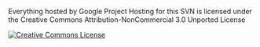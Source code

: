Everything hosted by Google Project Hosting for this SVN is licensed under the Creative Commons Attribution-NonCommercial 3.0 Unported License

<a href='http://creativecommons.org/licenses/by-nc/3.0/'><img src='http://i.creativecommons.org/l/by-nc/3.0/88x31.png' alt='Creative Commons License' /></a><br />